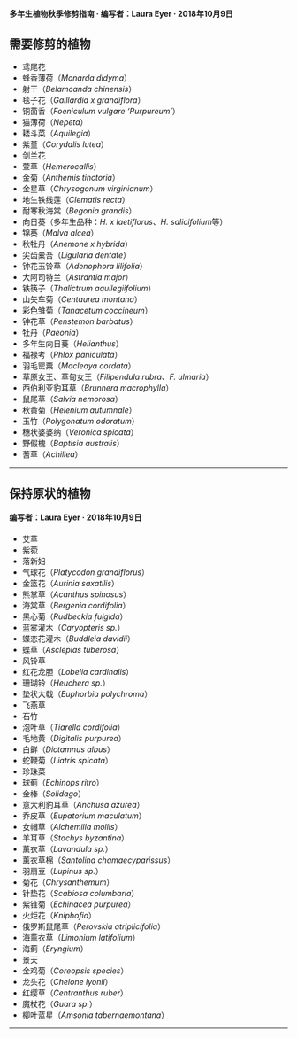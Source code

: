 #### 多年生植物秋季修剪指南 · 编写者：Laura Eyer · 2018年10月9日

## 需要修剪的植物

- 鸢尾花
- 蜂香薄荷（*Monarda didyma*）
- 射干（*Belamcanda chinensis*）
- 毯子花（*Gaillardia x grandiflora*）
- 铜茴香（*Foeniculum vulgare ‘Purpureum’*）
- 猫薄荷（*Nepeta*）
- 耧斗菜（*Aquilegia*）
- 紫堇（*Corydalis lutea*）
- 剑兰花
- 萱草（*Hemerocallis*）
- 金菊（*Anthemis tinctoria*）
- 金星草（*Chrysogonum virginianum*）
- 地生铁线莲（*Clematis recta*）
- 耐寒秋海棠（*Begonia grandis*）
- 向日葵（多年生品种：*H. x laetiflorus*、*H. salicifolium*等）
- 锦葵（*Malva alcea*）
- 秋牡丹（*Anemone x hybrida*）
- 尖齿橐吾（*Ligularia dentate*）
- 钟花玉铃草（*Adenophora lilifolia*）
- 大阿司特兰（*Astrantia major*）
- 铁筷子（*Thalictrum aquilegiifolium*）
- 山矢车菊（*Centaurea montana*）
- 彩色雏菊（*Tanacetum coccineum*）
- 钟花草（*Penstemon barbatus*）
- 牡丹（*Paeonia*）
- 多年生向日葵（*Helianthus*）
- 福禄考（*Phlox paniculata*）
- 羽毛罂粟（*Macleaya cordata*）
- 草原女王、草甸女王（*Filipendula rubra*、*F. ulmaria*）
- 西伯利亚豹耳草（*Brunnera macrophylla*）
- 鼠尾草（*Salvia nemorosa*）
- 秋黄菊（*Helenium autumnale*）
- 玉竹（*Polygonatum odoratum*）
- 穗状婆婆纳（*Veronica spicata*）
- 野假槐（*Baptisia australis*）
- 蓍草（*Achillea*）

---

## 保持原状的植物

#### 编写者：Laura Eyer · 2018年10月9日

- 艾草
- 紫菀
- 落新妇
- 气球花（*Platycodon grandiflorus*）
- 金篮花（*Aurinia saxatilis*）
- 熊掌草（*Acanthus spinosus*）
- 海棠草（*Bergenia cordifolia*）
- 黑心菊（*Rudbeckia fulgida*）
- 蓝雾灌木（*Caryopteris sp.*）
- 蝶恋花灌木（*Buddleia davidii*）
- 蝶草（*Asclepias tuberosa*）
- 风铃草
- 红花龙胆（*Lobelia cardinalis*）
- 珊瑚铃（*Heuchera sp.*）
- 垫状大戟（*Euphorbia polychroma*）
- 飞燕草
- 石竹
- 泡叶草（*Tiarella cordifolia*）
- 毛地黄（*Digitalis purpurea*）
- 白鲜（*Dictamnus albus*）
- 蛇鞭菊（*Liatris spicata*）
- 珍珠菜
- 球蓟（*Echinops ritro*）
- 金棒（*Solidago*）
- 意大利豹耳草（*Anchusa azurea*）
- 乔皮草（*Eupatorium maculatum*）
- 女帽草（*Alchemilla mollis*）
- 羊耳草（*Stachys byzantina*）
- 薰衣草（*Lavandula sp.*）
- 薰衣草棉（*Santolina chamaecyparissus*）
- 羽扇豆（*Lupinus sp.*）
- 菊花（*Chrysanthemum*）
- 针垫花（*Scabiosa columbaria*）
- 紫锥菊（*Echinacea purpurea*）
- 火炬花（*Kniphofia*）
- 俄罗斯鼠尾草（*Perovskia atriplicifolia*）
- 海薰衣草（*Limonium latifolium*）
- 海蓟（*Eryngium*）
- 景天
- 金鸡菊（*Coreopsis species*）
- 龙头花（*Chelone lyonii*）
- 红缨草（*Centranthus ruber*）
- 魔杖花（*Guara sp.*）
- 柳叶蓝星（*Amsonia tabernaemontana*）
---